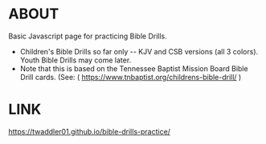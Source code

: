# ABOUT
Basic Javascript page for practicing Bible Drills.

- Children's Bible Drills so far only -- KJV and CSB versions (all 3 colors). Youth Bible Drills may come later.
- Note that this is based on the Tennessee Baptist Mission Board Bible Drill cards. (See: ( https://www.tnbaptist.org/childrens-bible-drill/ )

# LINK
https://twaddler01.github.io/bible-drills-practice/
